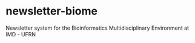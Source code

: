 # newsletter-biome

Newsletter system for the Bioinformatics Multidisciplinary Environment at IMD - UFRN